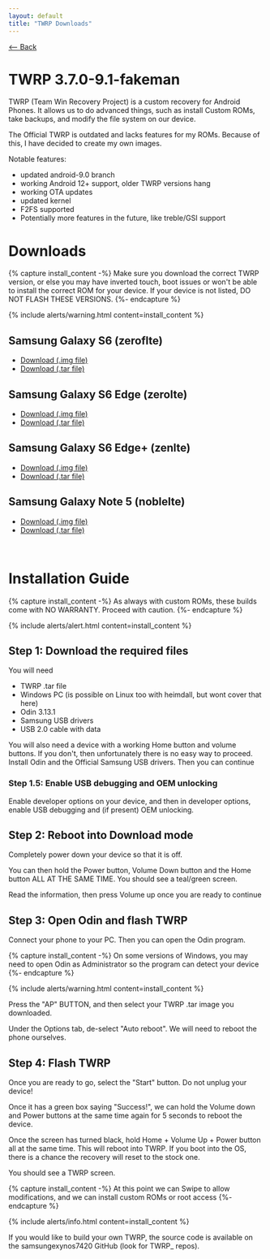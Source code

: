 ```yaml
---
layout: default
title: "TWRP Downloads"
---
```

[ <-- Back](/)

# TWRP 3.7.0-9.1-fakeman
TWRP (Team Win Recovery Project) is a custom recovery for Android Phones. It allows us to do advanced things, such as install Custom ROMs, take backups, and modify the file system on our device.

The Official TWRP is outdated and lacks features for my ROMs. Because of this, I have decided to create my own images.

Notable features:
- updated android-9.0 branch
- working Android 12+ support, older TWRP versions hang
- working OTA updates
- updated kernel
- F2FS supported
- Potentially more features in the future, like treble/GSI support

# Downloads
{% capture install_content -%}
Make sure you download the correct TWRP version, or else you may have inverted touch, boot issues or won't be able to install the correct ROM for your device. If your device is not listed, DO NOT FLASH THESE VERSIONS.
{%- endcapture %}

{% include alerts/warning.html content=install_content %}

## Samsung Galaxy S6 (zeroflte)
- [Download (.img file)](https://github.com/fakemanoan/TWRP-Releases/releases/download/TWRP_3.7.0-9-1-fakeman_22082025/TWRP_3.7.0-9-1-fakeman_zeroflte_22082025.img)
- [Download (.tar file)](https://github.com/fakemanoan/TWRP-Releases/releases/download/TWRP_3.7.0-9-1-fakeman_22082025/TWRP_3.7.0-9-1-fakeman_zeroflte_22082025.tar)

## Samsung Galaxy S6 Edge (zerolte)
- [Download (.img file)](https://github.com/fakemanoan/TWRP-Releases/releases/download/TWRP_3.7.0-9-1-fakeman_22082025/TWRP_3.7.0-9-1-fakeman_zerolte_22082025.img)
- [Download (.tar file)](https://github.com/fakemanoan/TWRP-Releases/releases/download/TWRP_3.7.0-9-1-fakeman_22082025/TWRP_3.7.0-9-1-fakeman_zerolte_22082025.tar)

## Samsung Galaxy S6 Edge+ (zenlte)
- [Download (.img file)](https://github.com/fakemanoan/TWRP-Releases/releases/download/TWRP_3.7.0-9-1-fakeman_22082025/TWRP_3.7.0-9-1-fakeman_zenlte_22082025.img)
- [Download (.tar file)](https://github.com/fakemanoan/TWRP-Releases/releases/download/TWRP_3.7.0-9-1-fakeman_22082025/TWRP_3.7.0-9-1-fakeman_zenlte_22082025.tar)

## Samsung Galaxy Note 5 (noblelte)
- [Download (.img file)](https://github.com/fakemanoan/TWRP-Releases/releases/download/TWRP_3.7.0-9-1-fakeman_22082025/TWRP_3.7.0-9-1-fakeman_noblelte_22082025.img)
- [Download (.tar file)](https://github.com/fakemanoan/TWRP-Releases/releases/download/TWRP_3.7.0-9-1-fakeman_22082025/TWRP_3.7.0-9-1-fakeman_noblelte_22082025.tar)

<br>

# Installation Guide
{% capture install_content -%}
As always with custom ROMs, these builds come with NO WARRANTY. Proceed with caution.
{%- endcapture %}

{% include alerts/alert.html content=install_content %}

## Step 1: Download the required files
You will need
- TWRP .tar file
- Windows PC (is possible on Linux too with heimdall, but wont cover that here)
- Odin 3.13.1
- Samsung USB drivers
- USB 2.0 cable with data

You will also need a device with a working Home button and volume buttons. If you don't, then unfortunately there is no easy way to proceed.
Install Odin and the Official Samsung USB drivers. Then you can continue

### Step 1.5: Enable USB debugging and OEM unlocking
Enable developer options on your device, and then in developer options, enable USB debugging and (if present) OEM unlocking.

## Step 2: Reboot into Download mode
Completely power down your device so that it is off.

You can then hold the Power button, Volume Down button and the Home button ALL AT THE SAME TIME. You should see a teal/green screen.

Read the information, then press Volume up once you are ready to continue

## Step 3: Open Odin and flash TWRP
Connect your phone to your PC. Then you can open the Odin program.

{% capture install_content -%}
On some versions of Windows, you may need to open Odin as Administrator so the program can detect your device
{%- endcapture %}

{% include alerts/warning.html content=install_content %}

Press the "AP" BUTTON, and then select your TWRP .tar image you downloaded.

Under the Options tab, de-select "Auto reboot". We will need to reboot the phone ourselves.

## Step 4: Flash TWRP
Once you are ready to go, select the "Start" button. Do not unplug your device!

Once it has a green box saying "Success!", we can hold the Volume down and Power buttons at the same time again for 5 seconds to reboot the device.

Once the screen has turned black, hold Home + Volume Up + Power button all at the same time. This will reboot into TWRP. If you boot into the OS, there is a chance the recovery will reset to the stock one.

You should see a TWRP screen.

{% capture install_content -%}
At this point we can Swipe to allow modifications, and we can install custom ROMs or root access 
{%- endcapture %}

{% include alerts/info.html content=install_content %}

If you would like to build your own TWRP, the source code is available on the samsungexynos7420 GitHub (look for TWRP_ repos).